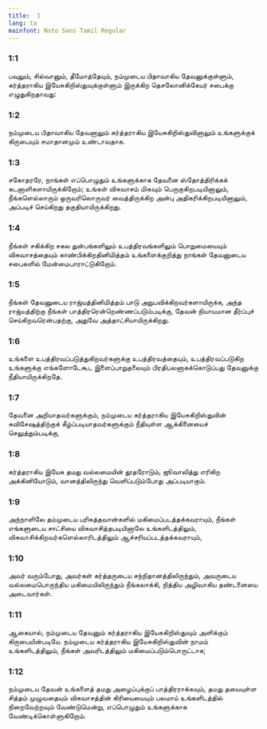 ```yaml
---
title:  1
lang: ta
mainfont: Noto Sans Tamil Regular
---
```


###  1:1

பவுலும், சில்வானும், தீமோத்தேயும், நம்முடைய பிதாவாகிய தேவனுக்குள்ளும், கர்த்தராகிய இயேசுகிறிஸ்துவுக்குள்ளும் இருக்கிற தெசலோனிக்கேயர் சபைக்கு எழுதுகிறதாவது:

###  1:2

நம்முடைய பிதாவாகிய தேவனாலும் கர்த்தராகிய இயேசுகிறிஸ்துவினாலும் உங்களுக்குக் கிருபையும் சமாதானமும் உண்டாவதாக.

###  1:3

சகோதரரே, நாங்கள் எப்பொழுதும் உங்களுக்காக தேவனை ஸ்தோத்திரிக்கக் கடனாளிகளாயிருக்கிறோம்; உங்கள் விசுவாசம் மிகவும் பெருகுகிறபடியினாலும், நீங்களெல்லாரும் ஒருவரிலொருவர் வைத்திருக்கிற அன்பு அதிகரிக்கிறபடியினாலும், அப்படிச் செய்கிறது தகுதியாயிருக்கிறது.

###  1:4

நீங்கள் சகிக்கிற சகல துன்பங்களிலும் உபத்திரவங்களிலும் பொறுமையையும் விசுவாசத்தையும் காண்பிக்கிறதினிமித்தம் உங்களைக்குறித்து நாங்கள் தேவனுடைய சபைகளில் மேன்மைபாராட்டுகிறோம்.

###  1:5

நீங்கள் தேவனுடைய ராஜ்யத்தினிமித்தம் பாடு அநுபவிக்கிறவர்களாயிருக்க, அந்த ராஜ்யத்திற்கு நீங்கள் பாத்திரரென்றெண்ணப்படும்படிக்கு, தேவன் நியாயமான தீர்ப்புச் செய்கிறவரென்பதற்கு, அதுவே அத்தாட்சியாயிருக்கிறது.

###  1:6

உங்களை உபத்திரவப்படுத்துகிறவர்களுக்கு உபத்திரவத்தையும், உபத்திரவப்படுகிற உங்களுக்கு எங்களோடேகூட இளைப்பாறுதலையும் பிரதிபலனாகக்கொடுப்பது தேவனுக்கு நீதியாயிருக்கிறதே.

###  1:7

தேவனை அறியாதவர்களுக்கும், நம்முடைய கர்த்தராகிய இயேசுகிறிஸ்துவின் சுவிசேஷத்திற்குக் கீழ்ப்படியாதவர்களுக்கும் நீதியுள்ள ஆக்கினையைச் செலுத்தும்படிக்கு,

###  1:8

கர்த்தராகிய இயேசு தமது வல்லமையின் தூதரோடும், ஜூவாலித்து எரிகிற அக்கினியோடும், வானத்திலிருந்து வெளிப்படும்போது அப்படியாகும்.

###  1:9

அந்நாளிலே தம்முடைய பரிசுத்தவான்களில் மகிமைப்படத்தக்கவராயும், நீங்கள் எங்களுடைய சாட்சியை விசுவாசித்தபடியினாலே உங்களிடத்திலும், விசுவாசிக்கிறவர்களெல்லாரிடத்திலும் ஆச்சரியப்படத்தக்கவராயும்,

###  1:10

அவர் வரும்போது, அவர்கள் கர்த்தருடைய சந்நிதானத்திலிருந்தும், அவருடைய வல்லமைபொருந்திய மகிமையிலிருந்தும் நீங்கலாக்கி, நித்திய அழிவாகிய தண்டனையை அடைவார்கள்.

###  1:11

ஆகையால், நம்முடைய தேவனும் கர்த்தராகிய இயேசுகிறிஸ்துவும் அளிக்கும் கிருபையின்படியே. நம்முடைய கர்த்தராகிய இயேசுகிறிஸ்துவின் நாமம் உங்களிடத்திலும், நீங்கள் அவரிடத்திலும் மகிமைப்படும்பொருட்டாக;

###  1:12

நம்முடைய தேவன் உங்களைத் தமது அழைப்புக்குப் பாத்திரராக்கவும், தமது தயையுள்ள சித்தம் முழுவதையும் விசுவாசத்தின் கிரியையையும் பலமாய் உங்களிடத்தில் நிறைவேற்றவும் வேண்டுமென்று, எப்பொழுதும் உங்களுக்காக வேண்டிக்கொள்ளுகிறோம்.

